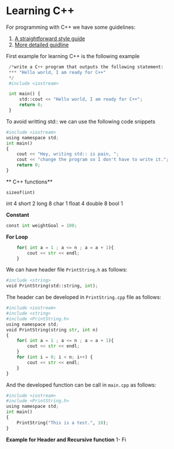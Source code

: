 # Learning C++

For programming with C++ we have some guidelines:
1. [A straightforward style guide](https://github.com/Microsoft/AirSim/blob/master/docs/coding_guidelines.md) 
2. [More detailed guidline](https://google.github.io/styleguide/cppguide.html)

First example for learning C++ is the following example
```python
 /*write a C++ program that outputs the following statement:
 *** "Hello world, I am ready for C++"
 */
 #include <iostream>

 int main() {
     std::cout << "Hello world, I am ready for C++";
     return 0;
 }
```

To avoid writting std:: we can use the following code snippets

```python
#include <iostream>
using namespace std;
int main()
{
    cout << "Hey, writing std:: is pain, ";
    cout << "change the program so I don't have to write it.";
    return 0;
}
```

** C++ functions**

```cpython
sizeof(int)
```
int 4
short 2
long 8
char 1
float 4
double 8
bool 1


**Constant**
```python
const int weightGoal = 100;
```

**For Loop**
```python
    for( int a = 1 ; a <= n ; a = a + 1){
        cout << str << endl;
    } 
```

We can have header file `PrintString.h`  as follows:
```python
#include <string>
void PrintString(std::string, int);
```

The header can be developed in `PrintString.cpp` file as follows:
```python
#include <iostream>
#include <string>
#include <PrintString.h>
using namespace std;
void PrintString(string str, int n)
{
    for( int a = 1 ; a <= n ; a = a + 1){
        cout << str << endl;
    } 
    for (int i = 0; i < n; i++) {
        cout << str << endl;
    }
}
```

And the developed function can be call in `main.cpp` as follows:
```python
#include <iostream>
#include <PrintString.h>
using namespace std;
int main()
{
    PrintString("This is a test.", 10);
}
```

**Example for Header and Recursive function**
1- Fi

<!--stackedit_data:
eyJoaXN0b3J5IjpbLTE0MTMwMDU4ODIsLTEyMjA1ODQyNjgsLT
IwOTQ1Njc2MzQsLTE2NzE4NzQ5MDUsLTY2ODg4ODIwMSwyNDAw
MzQ2NSwtMTAzNTE4MDk1MCwtMTI4MDMwMjE5MV19
-->